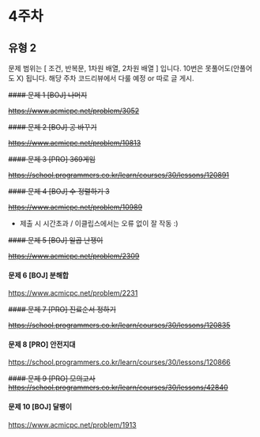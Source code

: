 # 4주차

## 유형 2

문제 범위는 [ 조건, 반복문, 1차원 배열, 2차원 배열 ] 입니다.
10번은 못풀어도(안풀어도 X) 됩니다. 해당 주차 코드리뷰에서 다룰 예정 or 따로 글 게시.
 
~~#### 문제 1 [BOJ] 나머지~~

~~https://www.acmicpc.net/problem/3052~~ 

~~#### 문제 2 [BOJ] 공 바꾸기~~

~~https://www.acmicpc.net/problem/10813~~ 

~~#### 문제 3 [PRO] 369게임~~

~~https://school.programmers.co.kr/learn/courses/30/lessons/120891~~ 

~~#### 문제 4 [BOJ] 수 정렬하기 3~~

~~https://www.acmicpc.net/problem/10989~~ 
 - 제출 시 시간초과 / 이클립스에서는 오류 없이 잘 작동 :)

~~#### 문제 5 [BOJ] 일곱 난쟁이~~

~~https://www.acmicpc.net/problem/2309~~ 

#### 문제 6 [BOJ] 분해합

https://www.acmicpc.net/problem/2231 

~~#### 문제 7 [PRO] 진료순서 정하기~~

~~https://school.programmers.co.kr/learn/courses/30/lessons/120835~~ 

#### 문제 8 [PRO] 안전지대

https://school.programmers.co.kr/learn/courses/30/lessons/120866 

~~#### 문제 9 [PRO] 모의고사~~
~~https://school.programmers.co.kr/learn/courses/30/lessons/42840~~ 

#### 문제 10 [BOJ] 달팽이
https://www.acmicpc.net/problem/1913 
 
